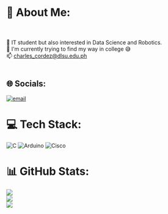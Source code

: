 # 🏹 About Me:
<br><br>🤔 IT student but also interested in Data Science and Robotics.<br>🌱 I'm currently trying to find my way in college 😅<br>📫 charles_cordez@dlsu.edu.ph<br><br>


## 🌐 Socials:
[![email](https://img.shields.io/badge/Email-D14836?logo=gmail&logoColor=white)](mailto:charles_cordez@dlsu.edu.ph) 

# 💻 Tech Stack:
![C](https://img.shields.io/badge/c-%2300599C.svg?style=plastic&logo=c&logoColor=white) ![Arduino](https://img.shields.io/badge/-Arduino-00979D?style=plastic&logo=Arduino&logoColor=white) ![Cisco](https://img.shields.io/badge/cisco-%23049fd9.svg?style=plastic&logo=cisco&logoColor=black)
# 📊 GitHub Stats:
![](https://github-readme-stats.vercel.app/api?username=csteph05&theme=dark&hide_border=false&include_all_commits=false&count_private=false)<br/>
![](https://nirzak-streak-stats.vercel.app/?user=csteph05&theme=dark&hide_border=false)<br/>
![](https://github-readme-stats.vercel.app/api/top-langs/?username=csteph05&theme=dark&hide_border=false&include_all_commits=false&count_private=false&layout=compact)

<!-- Proudly created with GPRM ( https://gprm.itsvg.in ) -->
